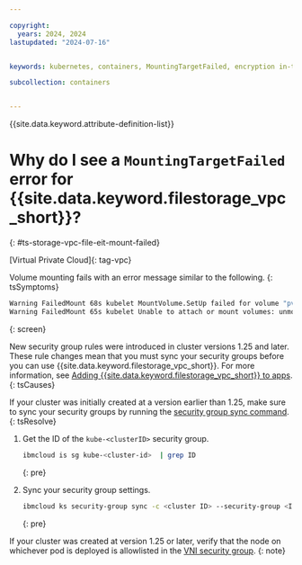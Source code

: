 ```yaml
---

copyright: 
  years: 2024, 2024
lastupdated: "2024-07-16"


keywords: kubernetes, containers, MountingTargetFailed, encryption in-transit, eit

subcollection: containers


---
```


{{site.data.keyword.attribute-definition-list}}


# Why do I see a `MountingTargetFailed` error for {{site.data.keyword.filestorage_vpc_short}}?
{: #ts-storage-vpc-file-eit-mount-failed}

[Virtual Private Cloud]{: tag-vpc}

Volume mounting fails with an error message similar to the following.
{: tsSymptoms}

```sh
Warning FailedMount 68s kubelet MountVolume.SetUp failed for volume "pvc-c37fe511-ec6d-44c1-8c55-1b5e2c21ec5b" : rpc error: code = DeadlineExceeded desc = context deadline exceeded
Warning FailedMount 65s kubelet Unable to attach or mount volumes: unmounted volumes=[test-persistent-storage], unattached volumes=[], failed to process volumes=[]: timed out waiting for the condition
```
{: screen}

New security group rules were introduced in cluster versions 1.25 and later. These rule changes mean that you must sync your security groups before you can use {{site.data.keyword.filestorage_vpc_short}}. For more information, see [Adding {{site.data.keyword.filestorage_vpc_short}} to apps](/docs/containers?topic=containers-storage-file-vpc-apps).
{: tsCauses}

If your cluster was initially created at a version earlier than 1.25, make sure to sync your security groups by running the [security group sync command](https://cloud.ibm.com/docs/containers?topic=containers-kubernetes-service-cli#security_group_sync).
{: tsResolve}


1. Get the ID of the `kube-<clusterID>` security group.

    ```sh
    ibmcloud is sg kube-<cluster-id>  | grep ID
    ```
    {: pre}


1. Sync your security group settings.

    ```sh
    ibmcloud ks security-group sync -c <cluster ID> --security-group <ID>
    ```
    {: pre}



If your cluster was created at version 1.25 or later, verify that the node on whichever pod is deployed is allowlisted in the [VNI security group](/docs/containers?topic=containers-storage-file-vpc-apps#storage-file-vpc-vni-prereqs).
{: note}


